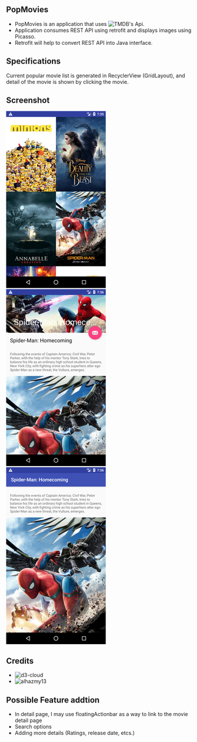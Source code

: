 ## PopMovies
 - PopMovies is an application that uses ![TMDB](https://www.themoviedb.org/?language=en)'s Api.
 - Application consumes REST API using retrofit and displays images using Picasso.
 - Retrofit will help to convert REST API into Java interface.

## Specifications
 Current popular movie list is generated in RecyclerView (GridLayout), and detail of the movie is shown by clicking the movie.

## Screenshot
![Main](https://github.com/heetaey/PopMovies/blob/master/images/main.png)
![Detail](https://github.com/heetaey/PopMovies/blob/master/images/detail1.png)
![Detail](https://github.com/heetaey/PopMovies/blob/master/images/detail2.png)

## Credits
- ![d3-cloud](https://github.com/jasondavies/d3-cloud) 
- ![alhazmy13](https://github.com/alhazmy13/AndroidWordCloud)

## Possible Feature addtion
- In detail page, I may use floatingActionbar as a way to link to the movie detail page
- Search options
- Adding more details (Ratings, release date, etcs.)
